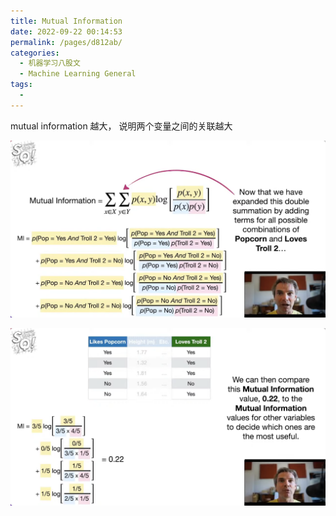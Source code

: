 ```yaml
---
title: Mutual Information
date: 2022-09-22 00:14:53
permalink: /pages/d812ab/
categories:
  - 机器学习八股文
  - Machine Learning General
tags:
  - 
---
```



mutual information  越大， 说明两个变量之间的关联越大

![](https://raw.githubusercontent.com/emmableu/image/master/202209220015461.png)




![](https://raw.githubusercontent.com/emmableu/image/master/202209220016133.png)

